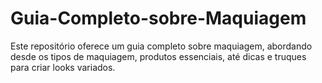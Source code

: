 # Guia-Completo-sobre-Maquiagem
Este repositório oferece um guia completo sobre maquiagem, abordando desde os tipos de maquiagem, produtos essenciais, até dicas e truques para criar looks variados.
